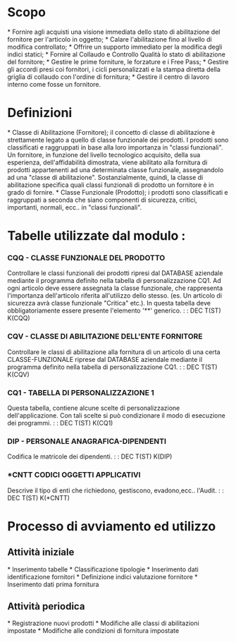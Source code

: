 # Scopo
 \* Fornire agli acquisti una visione immediata dello stato di abilitazione del fornitore per l'articolo in oggetto;
 \* Calare l'abilitazione fino al livello di modifica controllato;
 \* Offrire un supporto immediato per la modifica degli indici statici;
 \* Fornire al Collaudo e Controllo Qualità lo stato di abilitazione del fornitore;
 \* Gestire le prime forniture, le forzature e i Free Pass;
 \* Gestire gli accordi presi coi fornitori, i cicli personalizzati e la stampa diretta della griglia di collaudo con l'ordine di fornitura;
 \* Gestire il centro di lavoro interno come fosse un fornitore.

# Definizioni
 \* Classe di Abilitazione (Fornitore); il concetto di classe di abilitazione è strettamente legato a quello di classe funzionale dei prodotti. I prodotti sono classificati e raggruppati in base alla loro importanza in "classi funzionali". Un fornitore, in funzione del livello tecnologico acquisito, della sua esperienza, dell'affidabilità dimostrata, viene abilitato alla fornitura di prodotti appartenenti ad una determinata classe funzionale, assegnandolo ad una "classe di abilitazione".
Sostanzialmente, quindi, la classe di abilitazione specifica quali classi funzionali di prodotto un fornitore è in grado di fornire.
 \* Classe Funzionale (Prodotto); i prodotti sono classificati e raggruppati a seconda che siano componenti di sicurezza, critici, importanti, normali, ecc.. in "classi funzionali".

# Tabelle utilizzate dal modulo : 
### CQQ - CLASSE FUNZIONALE DEL PRODOTTO
Controllare le classi funzionali dei prodotti ripresi dal DATABASE aziendale mediante il programma definito nella tabella di personalizzazione CQ1. Ad ogni articolo deve essere assegnata la classe funzionale, che rappresenta l'importanza dell'articolo riferita all'utilizzo dello stesso. (es. Un articolo di sicurezza avrà classe funzionale "Critica" etc.).
In questa tabella deve obbligatoriamente essere presente l'elemento '\*\*' generico.
 :  : DEC T(ST) K(CQQ)

### CQV - CLASSE DI ABILITAZIONE DELL'ENTE FORNITORE
Controllare le classi di abilitazione alla fornitura di un articolo di una certa CLASSE-FUNZIONALE riprese dal DATABASE aziendale mediante il programma definito nella tabella di personalizzazione CQ1.
 :  : DEC T(ST) K(CQV)

### CQ1 - TABELLA DI PERSONALIZZAZIONE 1
Questa tabella, contiene alcune scelte di personalizzazione dell'applicazione. Con tali scelte si può condizionare il modo di esecuzione dei programmi.
 :  : DEC T(ST) K(CQ1)

### DIP - PERSONALE ANAGRAFICA-DIPENDENTI
Codifica le matricole dei dipendenti.
  :  : DEC T(ST) K(DIP)

### \*CNTT CODICI OGGETTI APPLICATIVI
Descrive il tipo di enti che richiedono, gestiscono, evadono,ecc.. l'Audit.
  :  : DEC T(ST) K(\*CNTT)

# Processo di avviamento ed utilizzo
## Attività iniziale
 \* Inserimento tabelle
 \* Classificazione tipologie
 \* Inserimento dati identificazione fornitori
 \* Definizione indici valutazione fornitore
 \* Inserimento dati prima fornitura

## Attività periodica
 \* Registrazione nuovi prodotti
 \* Modifiche alle classi di abilitazioni impostate
 \* Modifiche alle condizioni di fornitura impostate
